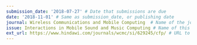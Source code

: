 ```yaml
---
submission_date: '2018-07-27' # Date that submissions are due
date: '2018-11-01' # Same as submission_date, or publishing date
journal: Wireless Communications and Mobile Computing  # Name of the journal
issue: Interactions in Mobile Sound and Music Computing # Name of this issue
ext_url: https://www.hindawi.com/journals/wcmc/si/629245/cfp/ # URL to call for articles for this issue
---
```

